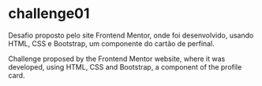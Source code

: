 # challenge01

Desafio proposto pelo site Frontend Mentor, onde foi desenvolvido, usando HTML, CSS e Bootstrap, um componente do cartão de perfinal.

Challenge proposed by the Frontend Mentor website, where it was developed, using HTML, CSS and Bootstrap, a component of the profile card.